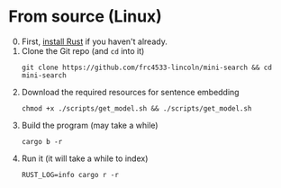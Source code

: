 
# From source (Linux)

 0. First, [install Rust](https://www.rust-lang.org/tools/install) if you haven't already.
 1. Clone the Git repo (and `cd` into it)
    ```shell
    git clone https://github.com/frc4533-lincoln/mini-search && cd mini-search
    ```
 2. Download the required resources for sentence embedding
    ```shell
    chmod +x ./scripts/get_model.sh && ./scripts/get_model.sh
    ```
 3. Build the program (may take a while)
    ```shell
    cargo b -r
    ```
 4. Run it (it will take a while to index)
    ```shell
    RUST_LOG=info cargo r -r
    ```

